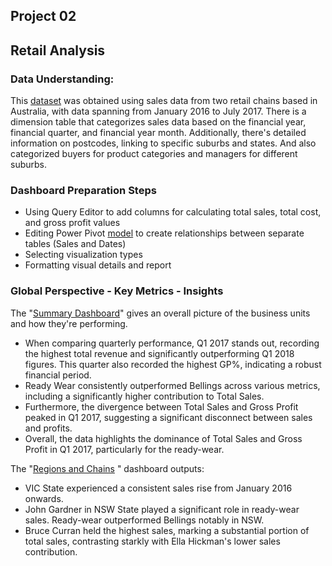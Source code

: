 ## Project 02 
## Retail Analysis 
### Data Understanding:
This [dataset](https://github.com/BedirK/PowerBI-Projects/blob/main/Projects/Project02/retail_analysis_data.xlsx) was obtained using sales data from two retail chains based in Australia, with data spanning from January 2016 to July 2017. 
There is a dimension table that categorizes sales data based on the financial year, financial quarter, and financial year month. Additionally, there's detailed information on postcodes, linking to specific suburbs and states. And also categorized buyers for product categories and managers for different suburbs.
### Dashboard Preparation Steps
 - Using Query Editor to add columns for  calculating total sales, total cost, and gross profit values
 - Editing Power Pivot [model](https://github.com/BedirK/PowerBI-Projects/blob/main/Projects/Project02/DataModel.png) to create relationships between separate tables (Sales and Dates)
 - Selecting visualization types
 - Formatting visual details and report
### Global Perspective - Key Metrics - Insights
The "[Summary Dashboard](https://github.com/BedirK/PowerBI-Projects/blob/8b295813a77f24f529677e793b768975dba7b1c8/Projects/Project02/Retail%20Analysis.pdf)" gives an overall picture of the business units and how they're performing.

- When comparing quarterly performance, Q1 2017 stands out, recording the highest total revenue and significantly outperforming Q1 2018 figures. This quarter also recorded the highest GP%, indicating a robust financial period.
- Ready Wear consistently outperformed Bellings across various metrics, including a significantly higher contribution to Total Sales. 
- Furthermore, the divergence between Total Sales and Gross Profit peaked in Q1 2017, suggesting a significant disconnect between sales and profits.
- Overall, the data highlights the dominance of Total Sales and Gross Profit in Q1 2017, particularly for the ready-wear.
  
The "[Regions and Chains](https://github.com/BedirK/PowerBI-Projects/blob/8b295813a77f24f529677e793b768975dba7b1c8/Projects/Project02/Retail%20Analysis.pdf)
" dashboard outputs:

- VIC State experienced a consistent sales rise from January 2016 onwards.
- John Gardner in NSW State played a significant role in ready-wear sales. Ready-wear outperformed Bellings notably in NSW.
- Bruce Curran held the highest sales, marking a substantial portion of total sales, contrasting starkly with Ella Hickman's lower sales contribution.

